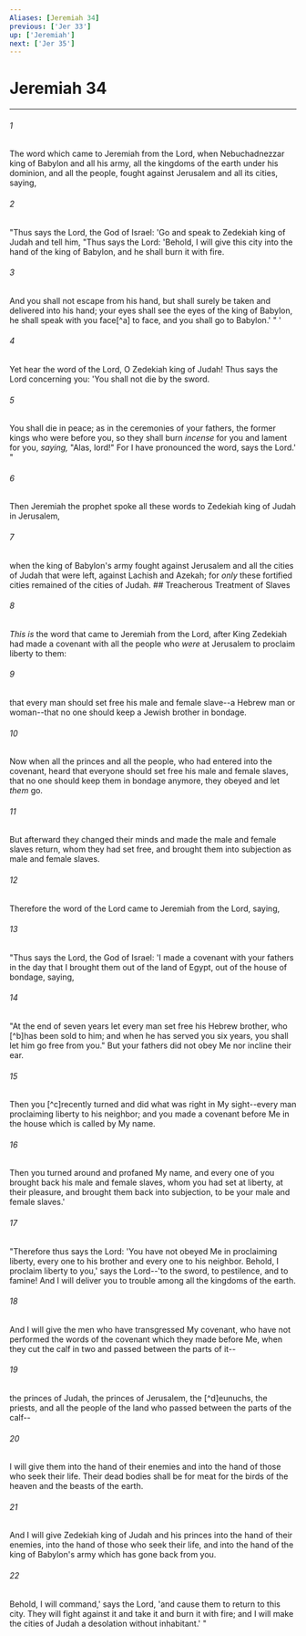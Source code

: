 ```yaml
---
Aliases: [Jeremiah 34]
previous: ['Jer 33']
up: ['Jeremiah']
next: ['Jer 35']
---
```

# Jeremiah 34

***


###### 1 
The word which came to Jeremiah from the Lord, when Nebuchadnezzar king of Babylon and all his army, all the kingdoms of the earth under his dominion, and all the people, fought against Jerusalem and all its cities, saying, 

###### 2 
"Thus says the Lord, the God of Israel: 'Go and speak to Zedekiah king of Judah and tell him, "Thus says the Lord: 'Behold, I will give this city into the hand of the king of Babylon, and he shall burn it with fire. 

###### 3 
And you shall not escape from his hand, but shall surely be taken and delivered into his hand; your eyes shall see the eyes of the king of Babylon, he shall speak with you face[^a] to face, and you shall go to Babylon.' " ' 

###### 4 
Yet hear the word of the Lord, O Zedekiah king of Judah! Thus says the Lord concerning you: 'You shall not die by the sword. 

###### 5 
You shall die in peace; as in the ceremonies of your fathers, the former kings who were before you, so they shall burn _incense_ for you and lament for you, _saying,_ "Alas, lord!" For I have pronounced the word, says the Lord.' " 

###### 6 
Then Jeremiah the prophet spoke all these words to Zedekiah king of Judah in Jerusalem, 

###### 7 
when the king of Babylon's army fought against Jerusalem and all the cities of Judah that were left, against Lachish and Azekah; for _only_ these fortified cities remained of the cities of Judah. ## Treacherous Treatment of Slaves 

###### 8 
_This is_ the word that came to Jeremiah from the Lord, after King Zedekiah had made a covenant with all the people who _were_ at Jerusalem to proclaim liberty to them: 

###### 9 
that every man should set free his male and female slave--a Hebrew man or woman--that no one should keep a Jewish brother in bondage. 

###### 10 
Now when all the princes and all the people, who had entered into the covenant, heard that everyone should set free his male and female slaves, that no one should keep them in bondage anymore, they obeyed and let _them_ go. 

###### 11 
But afterward they changed their minds and made the male and female slaves return, whom they had set free, and brought them into subjection as male and female slaves. 

###### 12 
Therefore the word of the Lord came to Jeremiah from the Lord, saying, 

###### 13 
"Thus says the Lord, the God of Israel: 'I made a covenant with your fathers in the day that I brought them out of the land of Egypt, out of the house of bondage, saying, 

###### 14 
"At the end of seven years let every man set free his Hebrew brother, who [^b]has been sold to him; and when he has served you six years, you shall let him go free from you." But your fathers did not obey Me nor incline their ear. 

###### 15 
Then you [^c]recently turned and did what was right in My sight--every man proclaiming liberty to his neighbor; and you made a covenant before Me in the house which is called by My name. 

###### 16 
Then you turned around and profaned My name, and every one of you brought back his male and female slaves, whom you had set at liberty, at their pleasure, and brought them back into subjection, to be your male and female slaves.' 

###### 17 
"Therefore thus says the Lord: 'You have not obeyed Me in proclaiming liberty, every one to his brother and every one to his neighbor. Behold, I proclaim liberty to you,' says the Lord--'to the sword, to pestilence, and to famine! And I will deliver you to trouble among all the kingdoms of the earth. 

###### 18 
And I will give the men who have transgressed My covenant, who have not performed the words of the covenant which they made before Me, when they cut the calf in two and passed between the parts of it-- 

###### 19 
the princes of Judah, the princes of Jerusalem, the [^d]eunuchs, the priests, and all the people of the land who passed between the parts of the calf-- 

###### 20 
I will give them into the hand of their enemies and into the hand of those who seek their life. Their dead bodies shall be for meat for the birds of the heaven and the beasts of the earth. 

###### 21 
And I will give Zedekiah king of Judah and his princes into the hand of their enemies, into the hand of those who seek their life, and into the hand of the king of Babylon's army which has gone back from you. 

###### 22 
Behold, I will command,' says the Lord, 'and cause them to return to this city. They will fight against it and take it and burn it with fire; and I will make the cities of Judah a desolation without inhabitant.' "
